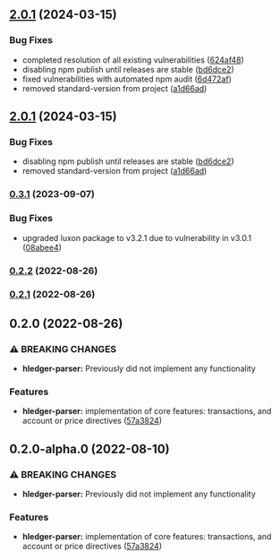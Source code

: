## [2.0.1](https://github.com/goldenpathtechnologies/hledger-parser/compare/v2.0.0...v2.0.1) (2024-03-15)


### Bug Fixes

* completed resolution of all existing vulnerabilities ([624af48](https://github.com/goldenpathtechnologies/hledger-parser/commit/624af48f681145406158fe492a9a30a35a3a345f))
* disabling npm publish until releases are stable ([bd6dce2](https://github.com/goldenpathtechnologies/hledger-parser/commit/bd6dce2ce8092cb6dfc28716d227c2ad90e48135))
* fixed vulnerabilities with automated npm audit ([6d472af](https://github.com/goldenpathtechnologies/hledger-parser/commit/6d472af3f025c6aae641e9f5dbab8b203339c255))
* removed standard-version from project ([a1d66ad](https://github.com/goldenpathtechnologies/hledger-parser/commit/a1d66ad5cbd733fedd4f909d6b6541c73c7f5a43))

## [2.0.1](https://github.com/goldenpathtechnologies/hledger-parser/compare/v2.0.0...v2.0.1) (2024-03-15)


### Bug Fixes

* disabling npm publish until releases are stable ([bd6dce2](https://github.com/goldenpathtechnologies/hledger-parser/commit/bd6dce2ce8092cb6dfc28716d227c2ad90e48135))
* removed standard-version from project ([a1d66ad](https://github.com/goldenpathtechnologies/hledger-parser/commit/a1d66ad5cbd733fedd4f909d6b6541c73c7f5a43))

### [0.3.1](https://github.com/jonestristand/hledger-parser/compare/v0.2.2...v0.3.1) (2023-09-07)


### Bug Fixes

* upgraded luxon package to v3.2.1 due to vulnerability in v3.0.1 ([08abee4](https://github.com/jonestristand/hledger-parser/commit/08abee4cfb4554cb60e998edd6673c4efe8683ed))

### [0.2.2](https://github.com/jonestristand/hledger-parser/compare/v0.2.1...v0.2.2) (2022-08-26)

### [0.2.1](https://github.com/jonestristand/hledger-parser/compare/v0.2.0...v0.2.1) (2022-08-26)

## 0.2.0 (2022-08-26)


### ⚠ BREAKING CHANGES

* **hledger-parser:** Previously did not implement any functionality

### Features

* **hledger-parser:** implementation of core features: transactions, and account or price directives ([57a3824](https://github.com/jonestristand/hledger-parser/commit/57a382461c81886bf7b5cecf26ed559e738fe800))

## 0.2.0-alpha.0 (2022-08-10)


### ⚠ BREAKING CHANGES

* **hledger-parser:** Previously did not implement any functionality

### Features

* **hledger-parser:** implementation of core features: transactions, and account or price directives ([57a3824](https://github.com/jonestristand/hledger-parser/commit/57a382461c81886bf7b5cecf26ed559e738fe800))
